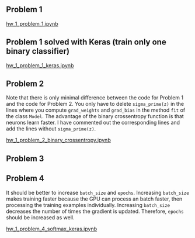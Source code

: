 ## Problem 1 
[hw_1_problem_1.ipynb](https://colab.research.google.com/drive/1iox1Gm87uqdlRtWriW34zZ5c6sKfRrhx)

## Problem 1 solved with Keras (train only one binary classifier)
[hw_1_problem_1_keras.ipynb](https://colab.research.google.com/drive/1EeUTh-_qNbuQZDLqttYwcKf3zhsAuO-J)

## Problem 2

Note that there is only minimal difference between the code for Problem 1 and the code for Problem 2. You only have to delete ```sigma_prime(z)``` in the lines where you compute ```grad_weights``` and ```grad_bias``` in the method ```fit``` of the class ```Model```. The advantage of the binary crossentropy function is that neurons learn faster.  I have commented out the corresponding lines and add the lines without ```sigma_prime(z)```.

[hw_1_problem_2_binary_crossentropy.ipynb](https://colab.research.google.com/drive/1s0WCKT7baDk1-WSStYgqRw6LWlcTvzSu)

## Problem 3

## Problem 4

It should be better to increase ```batch_size``` and ```epochs```. Increasing ```batch_size``` makes training faster because the GPU can process an batch faster, then processing the training examples individually. Increasing ```batch_size``` decreases the number of times the gradient is updated. Therefore, ```epochs``` should be increased as well.

[hw_1_problem_4_softmax_keras.ipynb](https://colab.research.google.com/drive/1RwhFCd6Oaw9fq57MVnMJR-fke7bdvUK8)
